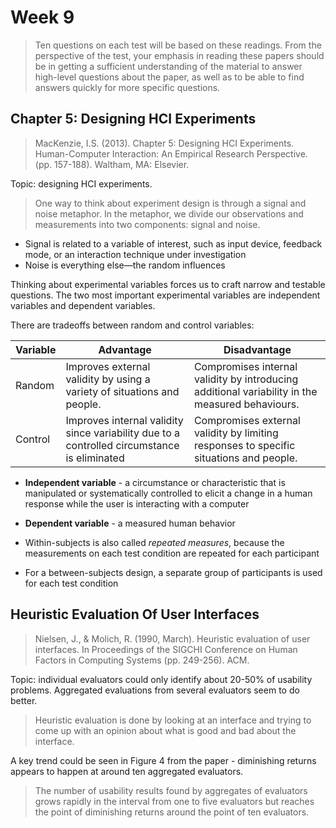 # Week 9

> Ten questions on each test will be based on these readings. From the perspective of the test, your emphasis in reading these papers should be in getting a sufficient understanding of the material to answer high-level questions about the paper, as well as to be able to find answers quickly for more specific questions.

## Chapter 5: Designing HCI Experiments

> MacKenzie, I.S. (2013). Chapter 5: Designing HCI Experiments. Human-Computer Interaction: An Empirical Research Perspective. (pp. 157-188). Waltham, MA: Elsevier.

Topic: designing HCI experiments.

> One way to think about experiment design is through a signal and noise metaphor. In the metaphor, we divide our observations and measurements into two components: signal and noise.

- Signal is related to a variable of interest, such as input device, feedback mode, or an interaction technique under investigation
- Noise is everything else—the random influences

Thinking about experimental variables forces us to craft narrow and testable questions. The two most important experimental variables are independent variables and dependent variables.

There are tradeoffs between random and control variables:

| Variable | Advantage                                                                                   | Disadvantage                                                                                    |
| -------- | ------------------------------------------------------------------------------------------- | ----------------------------------------------------------------------------------------------- |
| Random   | Improves external validity by using a variety of situations and people.                     | Compromises internal validity by introducing additional variability in the measured behaviours. |
| Control  | Improves internal validity since variability due to a controlled circumstance is eliminated | Compromises external validity by limiting responses to specific situations and people.          |

- **Independent variable** - a circumstance or characteristic that is manipulated or systematically controlled to elicit a change in a human response while the user is interacting with a computer
- **Dependent variable** - a measured human behavior

- Within-subjects is also called _repeated measures_, because the measurements on each test condition are repeated for each participant
- For a between-subjects design, a separate group of participants is used for each test condition

## Heuristic Evaluation Of User Interfaces

> Nielsen, J., & Molich, R. (1990, March). Heuristic evaluation of user interfaces. In Proceedings of the SIGCHI Conference on Human Factors in Computing Systems (pp. 249-256). ACM.

Topic: individual evaluators could only identify about 20-50% of usability problems. Aggregated evaluations from several evaluators seem to do better.

> Heuristic evaluation is done by looking at an interface and trying to come up with an opinion about what is good and bad about the interface.

A key trend could be seen in Figure 4 from the paper - diminishing returns appears to happen at around ten aggregated evaluators.

> The number of usability results found by aggregates of evaluators grows rapidly in the interval from one to five evaluators but reaches the point of diminishing returns around the point of ten evaluators.
